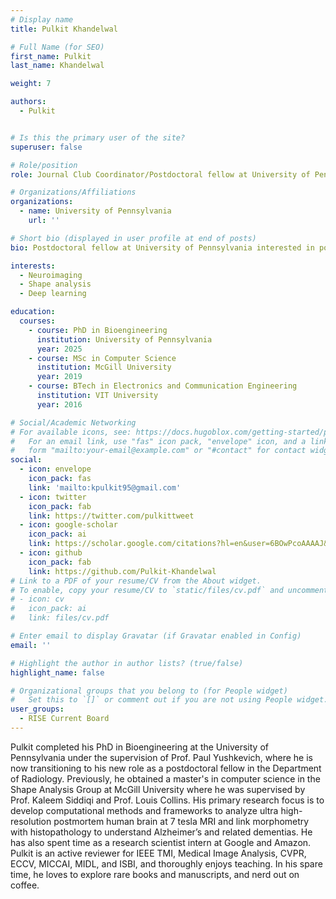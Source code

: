 ```yaml
---
# Display name
title: Pulkit Khandelwal

# Full Name (for SEO)
first_name: Pulkit
last_name: Khandelwal

weight: 7

authors:
  - Pulkit


# Is this the primary user of the site?
superuser: false

# Role/position
role: Journal Club Coordinator/Postdoctoral fellow at University of Pennsylvania

# Organizations/Affiliations
organizations:
  - name: University of Pennsylvania
    url: ''

# Short bio (displayed in user profile at end of posts)
bio: Postdoctoral fellow at University of Pennsylvania interested in postmortem neuroimaging.

interests:
  - Neuroimaging
  - Shape analysis
  - Deep learning

education:
  courses:
    - course: PhD in Bioengineering
      institution: University of Pennsylvania 
      year: 2025
    - course: MSc in Computer Science
      institution: McGill University
      year: 2019
    - course: BTech in Electronics and Communication Engineering
      institution: VIT University
      year: 2016

# Social/Academic Networking
# For available icons, see: https://docs.hugoblox.com/getting-started/page-builder/#icons
#   For an email link, use "fas" icon pack, "envelope" icon, and a link in the
#   form "mailto:your-email@example.com" or "#contact" for contact widget.
social:
  - icon: envelope
    icon_pack: fas
    link: 'mailto:kpulkit95@gmail.com'
  - icon: twitter
    icon_pack: fab
    link: https://twitter.com/pulkittweet
  - icon: google-scholar
    icon_pack: ai
    link: https://scholar.google.com/citations?hl=en&user=6BOwPcoAAAAJ&view_op=list_works&sortby=pubdate
  - icon: github
    icon_pack: fab
    link: https://github.com/Pulkit-Khandelwal
# Link to a PDF of your resume/CV from the About widget.
# To enable, copy your resume/CV to `static/files/cv.pdf` and uncomment the lines below.
# - icon: cv
#   icon_pack: ai
#   link: files/cv.pdf

# Enter email to display Gravatar (if Gravatar enabled in Config)
email: ''

# Highlight the author in author lists? (true/false)
highlight_name: false

# Organizational groups that you belong to (for People widget)
#   Set this to `[]` or comment out if you are not using People widget.
user_groups:
  - RISE Current Board
---
```


Pulkit completed his PhD in Bioengineering at the University of Pennsylvania under the supervision of Prof. Paul Yushkevich, where he is now transitioning to his new role as a postdoctoral fellow in the Department of Radiology. Previously, he obtained a master's in computer science in the Shape Analysis Group at McGill University where he was supervised by Prof. Kaleem Siddiqi and Prof. Louis Collins. His primary research focus is to develop computational methods and frameworks to analyze ultra high-resolution postmortem human brain at 7 tesla MRI and link morphometry with histopathology to understand Alzheimer’s and related dementias. He has also spent time as a research scientist intern at Google and Amazon. Pulkit is an active reviewer for IEEE TMI, Medical Image Analysis, CVPR, ECCV, MICCAI, MIDL, and ISBI, and thoroughly enjoys teaching. In his spare time, he loves to explore rare books and manuscripts, and nerd out on coffee.

